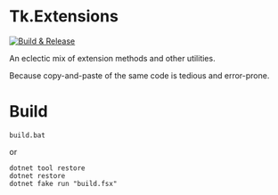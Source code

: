 # Tk.Extensions

[![Build & Release](https://github.com/tonycknight/Tk.Extensions/actions/workflows/build.yml/badge.svg)](https://github.com/tonycknight/Tk.Extensions/actions/workflows/build.yml)

An eclectic mix of extension methods and other utilities.

Because copy-and-paste of the same code is tedious and error-prone.



# Build

```
build.bat
```

or

```
dotnet tool restore
dotnet restore
dotnet fake run "build.fsx"
```

